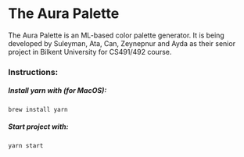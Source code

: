 # The Aura Palette

The Aura Palette is an ML-based color palette generator. It is being developed by Suleyman, Ata, Can, Zeynepnur and Ayda as their senior project
in Bilkent University for CS491/492 course.

### Instructions:

##### Install yarn with (for MacOS): 
```
brew install yarn
```
##### Start project with: 
```
yarn start
```
